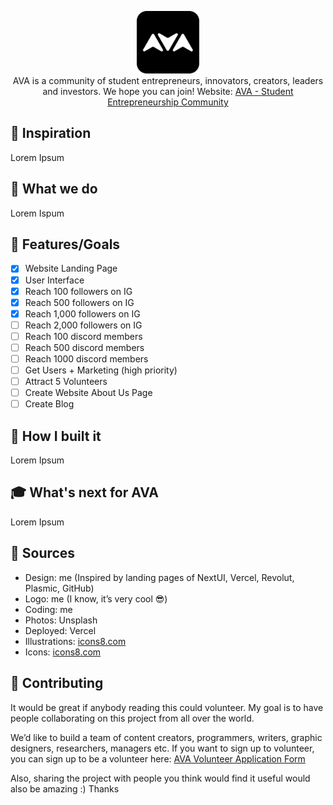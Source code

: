 <p align="center">
  <a href="https://one-loop.github.io/AVA/">
    <img src="https://raw.githubusercontent.com/one-loop/AVA/main/assets/favicon%20round.png" alt="AVA Logo" width="100"/>
  </a>
  <br>
  AVA is a community of student entrepreneurs, innovators, creators, leaders and investors. We hope you can join!
  Website: <a href="https://one-loop.github.io/AVA/">AVA - Student Entrepreneurship Community</a>
</p>


## 🧠 Inspiration

Lorem Ipsum

## 📌 What we do

Lorem Ispum

## 📕 Features/Goals

- [x]  Website Landing Page
- [x]  User Interface
- [x]  Reach 100 followers on IG
- [x]  Reach 500 followers on IG
- [x]  Reach 1,000 followers on IG
- [ ]  Reach 2,000 followers on IG
- [ ]  Reach 100 discord members
- [ ]  Reach 500 discord members
- [ ]  Reach 1000 discord members
- [ ]  Get Users + Marketing (high priority)
- [ ]  Attract 5 Volunteers
- [ ]  Create Website About Us Page
- [ ]  Create Blog

## 📕 How I built it

Lorem Ipsum

## 🎓 What's next for AVA

Lorem Ipsum

## 🔎 Sources

- Design: me (Inspired by landing pages of NextUI, Vercel, Revolut, Plasmic, GitHub)
- Logo: me (I know, it’s very cool 😎)
- Coding: me
- Photos: Unsplash
- Deployed: Vercel
- Illustrations: [icons8.com](http://icons8.com/)
- Icons: [icons8.com](http://icons8.com/)

## 💙 Contributing

It would be great if anybody reading this could volunteer. My goal is to have people collaborating on this project from all over the world.

We’d like to build a team of content creators, programmers, writers, graphic designers, researchers, managers etc.  If you want to sign up to volunteer, you can sign up to be a volunteer here: [AVA Volunteer Application Form](https://one-loop.github.io/AVA/volunteer.html)

Also, sharing the project with people you think would find it useful would also be amazing :)
Thanks
